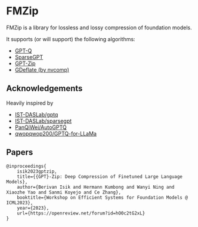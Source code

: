 # FMZip

FMZip is a library for lossless and lossy compression of foundation models.

It supports (or will support) the following algorithms:

- [GPT-Q](https://arxiv.org/abs/2210.17323)
- [SparseGPT](https://arxiv.org/pdf/2301.00774.pdf)
- [GPT-Zip](https://openreview.net/forum?id=hO0c2tG2xL)
- [GDeflate (by nvcomp)](https://developer.nvidia.com/nvcomp)

## Acknowledgements

Heavily inspired by

* [IST-DASLab/gptq](https://github.com/IST-DASLab/gptq)
* [IST-DASLab/sparsegpt](https://github.com/IST-DASLab/sparsegpt)
* [PanQiWei/AutoGPTQ](https://github.com/PanQiWei/AutoGPTQ)
* [qwopqwop200/GPTQ-for-LLaMa](https://github.com/qwopqwop200/GPTQ-for-LLaMa)

## Papers

```
@inproceedings{
    isik2023gptzip,
    title={{GPT}-Zip: Deep Compression of Finetuned Large Language Models},
    author={Berivan Isik and Hermann Kumbong and Wanyi Ning and Xiaozhe Yao and Sanmi Koyejo and Ce Zhang},
    booktitle={Workshop on Efficient Systems for Foundation Models @ ICML2023},
    year={2023},
    url={https://openreview.net/forum?id=hO0c2tG2xL}
}
```